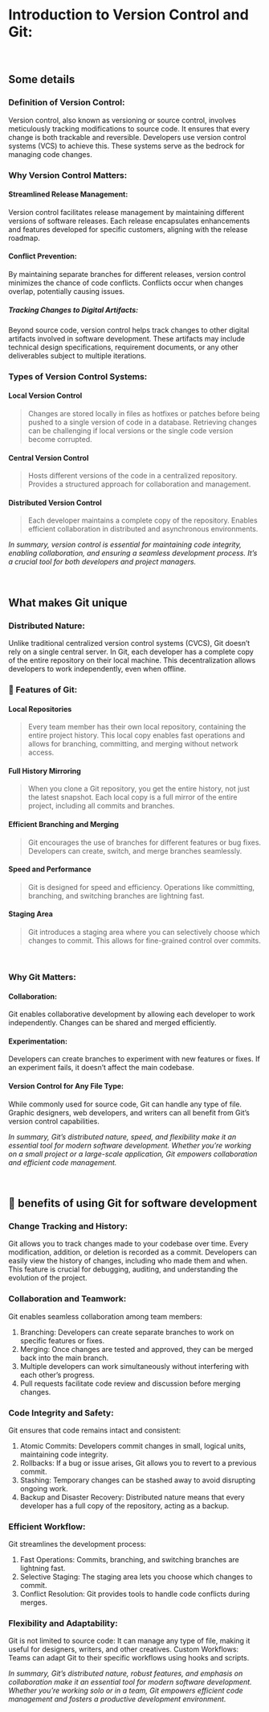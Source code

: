 # Introduction to Version Control and Git:

<br>

## Some details

### Definition of Version Control:
Version control, also known as versioning or source control, involves meticulously tracking modifications to source code. It ensures that every change is both trackable and reversible.
Developers use version control systems (VCS) to achieve this. These systems serve as the bedrock for managing code changes.

### Why Version Control Matters:
#### Streamlined Release Management:
Version control facilitates release management by maintaining different versions of software releases.
Each release encapsulates enhancements and features developed for specific customers, aligning with the release roadmap.

#### Conflict Prevention:
By maintaining separate branches for different releases, version control minimizes the chance of code conflicts.
Conflicts occur when changes overlap, potentially causing issues.

##### Tracking Changes to Digital Artifacts:
Beyond source code, version control helps track changes to other digital artifacts involved in software development.
These artifacts may include technical design specifications, requirement documents, or any other deliverables subject to multiple iterations.

### Types of Version Control Systems:
#### Local Version Control
> Changes are stored locally in files as hotfixes or patches before being pushed to a single version of code in a database.
Retrieving changes can be challenging if local versions or the single code version become corrupted.

#### Central Version Control
> Hosts different versions of the code in a centralized repository.
Provides a structured approach for collaboration and management.

#### Distributed Version Control
> Each developer maintains a complete copy of the repository.
Enables efficient collaboration in distributed and asynchronous environments.


_In summary, version control is essential for maintaining code integrity, enabling collaboration, and ensuring a seamless development process. It’s a crucial tool for both developers and project managers._


<br>

## What makes Git unique

### Distributed Nature:
Unlike traditional centralized version control systems (CVCS), Git doesn’t rely on a single central server.
In Git, each developer has a complete copy of the entire repository on their local machine.
This decentralization allows developers to work independently, even when offline.

### :key: Features of Git:
#### Local Repositories
> Every team member has their own local repository, containing the entire project history. This local copy enables fast operations and allows for branching, committing, and merging without network access.

#### Full History Mirroring
> When you clone a Git repository, you get the entire history, not just the latest snapshot. Each local copy is a full mirror of the entire project, including all commits and branches.

#### Efficient Branching and Merging
> Git encourages the use of branches for different features or bug fixes. Developers can create, switch, and merge branches seamlessly.

#### Speed and Performance
> Git is designed for speed and efficiency. Operations like committing, branching, and switching branches are lightning fast.

#### Staging Area
> Git introduces a staging area where you can selectively choose which changes to commit. This allows for fine-grained control over commits.

<br>

### Why Git Matters:
#### Collaboration:
Git enables collaborative development by allowing each developer to work independently.
Changes can be shared and merged efficiently.

#### Experimentation:
Developers can create branches to experiment with new features or fixes.
If an experiment fails, it doesn’t affect the main codebase.

#### Version Control for Any File Type:
While commonly used for source code, Git can handle any type of file.
Graphic designers, web developers, and writers can all benefit from Git’s version control capabilities.


_In summary, Git’s distributed nature, speed, and flexibility make it an essential tool for modern software development. Whether you’re working on a small project or a large-scale application, Git empowers collaboration and efficient code management._

<br>

## :key: benefits of using Git for software development

### Change Tracking and History:
Git allows you to track changes made to your codebase over time.
Every modification, addition, or deletion is recorded as a commit.
Developers can easily view the history of changes, including who made them and when.
This feature is crucial for debugging, auditing, and understanding the evolution of the project.

### Collaboration and Teamwork:
Git enables seamless collaboration among team members:
1. Branching: Developers can create separate branches to work on specific features or fixes.
2. Merging: Once changes are tested and approved, they can be merged back into the main branch.
3. Multiple developers can work simultaneously without interfering with each other’s progress.
4. Pull requests facilitate code review and discussion before merging changes.

### Code Integrity and Safety:
Git ensures that code remains intact and consistent:
1. Atomic Commits: Developers commit changes in small, logical units, maintaining code integrity.
2. Rollbacks: If a bug or issue arises, Git allows you to revert to a previous commit.
3. Stashing: Temporary changes can be stashed away to avoid disrupting ongoing work.
4. Backup and Disaster Recovery: Distributed nature means that every developer has a full copy of the repository, acting as a backup.

### Efficient Workflow:
Git streamlines the development process:
1. Fast Operations: Commits, branching, and switching branches are lightning fast.
2. Selective Staging: The staging area lets you choose which changes to commit.
3. Conflict Resolution: Git provides tools to handle code conflicts during merges.


### Flexibility and Adaptability:
Git is not limited to source code:
It can manage any type of file, making it useful for designers, writers, and other creatives.
Custom Workflows: Teams can adapt Git to their specific workflows using hooks and scripts.


_In summary, Git’s distributed nature, robust features, and emphasis on collaboration make it an essential tool for modern software development. Whether you’re working solo or in a team, Git empowers efficient code management and fosters a productive development environment._
